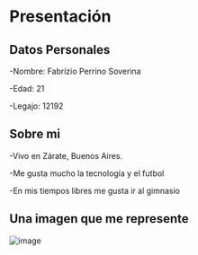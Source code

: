 # Presentación
## Datos Personales
 -Nombre: Fabrizio Perrino Soverina

 -Edad: 21

-Legajo: 12192

## Sobre mi
-Vivo en Zárate, Buenos Aires.

-Me gusta mucho la tecnología y el futbol

-En mis tiempos libres me gusta ir al gimnasio

## Una imagen que me represente 
![image](https://user-images.githubusercontent.com/128101166/227308262-e51c24c1-850b-4050-887f-6ac660851ec1.png)


